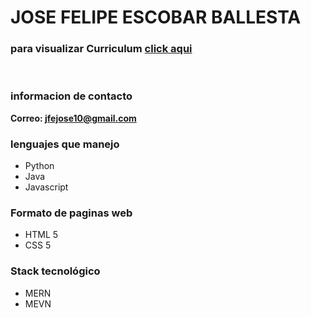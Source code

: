 # JOSE FELIPE ESCOBAR BALLESTA
### para visualizar Curriculum [click aqui ](https://josefelipeescobar.github.io/Curriculum/)

<br>

### informacion de contacto

**Correo: jfejose10@gmail.com**


### lenguajes que manejo


* Python
* Java
* Javascript
### Formato de paginas web
* HTML 5
* CSS 5
 ### Stack tecnológico
* MERN
* MEVN
